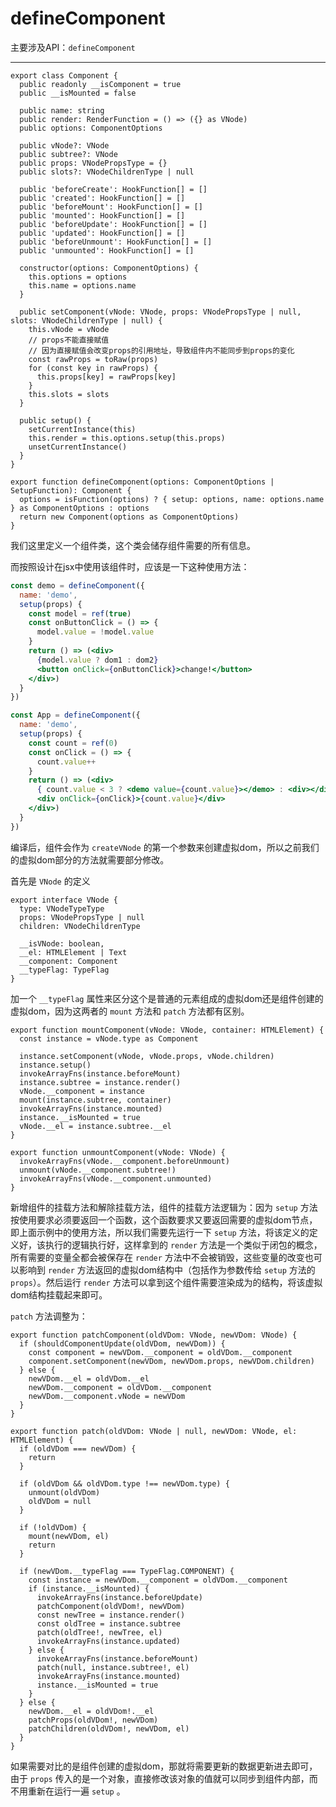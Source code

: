 # defineComponent

主要涉及API：`defineComponent`

---

```tsx
export class Component {
  public readonly __isComponent = true
  public __isMounted = false

  public name: string
  public render: RenderFunction = () => ({} as VNode)
  public options: ComponentOptions

  public vNode?: VNode
  public subtree?: VNode
  public props: VNodePropsType = {}
  public slots?: VNodeChildrenType | null

  public 'beforeCreate': HookFunction[] = []
  public 'created': HookFunction[] = []
  public 'beforeMount': HookFunction[] = []
  public 'mounted': HookFunction[] = []
  public 'beforeUpdate': HookFunction[] = []
  public 'updated': HookFunction[] = []
  public 'beforeUnmount': HookFunction[] = []
  public 'unmounted': HookFunction[] = []

  constructor(options: ComponentOptions) {
    this.options = options
    this.name = options.name
  }

  public setComponent(vNode: VNode, props: VNodePropsType | null, slots: VNodeChildrenType | null) {
    this.vNode = vNode
    // props不能直接赋值
    // 因为直接赋值会改变props的引用地址，导致组件内不能同步到props的变化
    const rawProps = toRaw(props)
    for (const key in rawProps) {
      this.props[key] = rawProps[key]
    }
    this.slots = slots
  }

  public setup() {
    setCurrentInstance(this)
    this.render = this.options.setup(this.props)
    unsetCurrentInstance()
  }
}

export function defineComponent(options: ComponentOptions | SetupFunction): Component {
  options = isFunction(options) ? { setup: options, name: options.name } as ComponentOptions : options
  return new Component(options as ComponentOptions)
}
```

我们这里定义一个组件类，这个类会储存组件需要的所有信息。

而按照设计在jsx中使用该组件时，应该是一下这种使用方法：

```jsx
const demo = defineComponent({
  name: 'demo',
  setup(props) {
    const model = ref(true)
    const onButtonClick = () => {
      model.value = !model.value
    }
    return () => (<div>
      {model.value ? dom1 : dom2}
      <button onClick={onButtonClick}>change!</button>
    </div>)
  }
})

const App = defineComponent({
  name: 'demo',
  setup(props) {
    const count = ref(0)
    const onClick = () => {
      count.value++
    }
    return () => (<div>
      { count.value < 3 ? <demo value={count.value}></demo> : <div></div> }
      <div onClick={onClick}>{count.value}</div>
    </div>)
  }
})
```

编译后，组件会作为 `createVNode` 的第一个参数来创建虚拟dom，所以之前我们的虚拟dom部分的方法就需要部分修改。

首先是 `VNode` 的定义

```tsx
export interface VNode {
  type: VNodeTypeType
  props: VNodePropsType | null
  children: VNodeChildrenType

  __isVNode: boolean,
  __el: HTMLElement | Text
  __component: Component
  __typeFlag: TypeFlag
}
```

加一个 `__typeFlag` 属性来区分这个是普通的元素组成的虚拟dom还是组件创建的虚拟dom，因为这两者的 `mount` 方法和 `patch` 方法都有区别。

```tsx
export function mountComponent(vNode: VNode, container: HTMLElement) {
  const instance = vNode.type as Component

  instance.setComponent(vNode, vNode.props, vNode.children)
  instance.setup()
  invokeArrayFns(instance.beforeMount)
  instance.subtree = instance.render()
  vNode.__component = instance
  mount(instance.subtree, container)
  invokeArrayFns(instance.mounted)
  instance.__isMounted = true
  vNode.__el = instance.subtree.__el
}

export function unmountComponent(vNode: VNode) {
  invokeArrayFns(vNode.__component.beforeUnmount)
  unmount(vNode.__component.subtree!)
  invokeArrayFns(vNode.__component.unmounted)
}
```

新增组件的挂载方法和解除挂载方法，组件的挂载方法逻辑为：因为 `setup` 方法按使用要求必须要返回一个函数，这个函数要求又要返回需要的虚拟dom节点，即上面示例中的使用方法，所以我们需要先运行一下 `setup` 方法，将该定义的定义好，该执行的逻辑执行好，这样拿到的 `render` 方法是一个类似于闭包的概念，所有需要的变量全都会被保存在 `render` 方法中不会被销毁，这些变量的改变也可以影响到 `render` 方法返回的虚拟dom结构中（包括作为参数传给 `setup` 方法的 `props`）。然后运行 `render` 方法可以拿到这个组件需要渲染成为的结构，将该虚拟dom结构挂载起来即可。

`patch` 方法调整为：

```tsx
export function patchComponent(oldVDom: VNode, newVDom: VNode) {
  if (shouldComponentUpdate(oldVDom, newVDom)) {
    const component = newVDom.__component = oldVDom.__component
    component.setComponent(newVDom, newVDom.props, newVDom.children)
  } else {
    newVDom.__el = oldVDom.__el
    newVDom.__component = oldVDom.__component
    newVDom.__component.vNode = newVDom
  }
}

export function patch(oldVDom: VNode | null, newVDom: VNode, el: HTMLElement) {
  if (oldVDom === newVDom) {
    return
  }

  if (oldVDom && oldVDom.type !== newVDom.type) {
    unmount(oldVDom)
    oldVDom = null
  }

  if (!oldVDom) {
    mount(newVDom, el)
    return
  }

  if (newVDom.__typeFlag === TypeFlag.COMPONENT) {
    const instance = newVDom.__component = oldVDom.__component
    if (instance.__isMounted) {
      invokeArrayFns(instance.beforeUpdate)
      patchComponent(oldVDom!, newVDom)
      const newTree = instance.render()
      const oldTree = instance.subtree
      patch(oldTree!, newTree, el)
      invokeArrayFns(instance.updated)
    } else {
      invokeArrayFns(instance.beforeMount)
      patch(null, instance.subtree!, el)
      invokeArrayFns(instance.mounted)
      instance.__isMounted = true
    }
  } else {
    newVDom.__el = oldVDom!.__el
    patchProps(oldVDom!, newVDom)
    patchChildren(oldVDom!, newVDom, el)
  }
}
```

如果需要对比的是组件创建的虚拟dom，那就将需要更新的数据更新进去即可，由于 `props` 传入的是一个对象，直接修改该对象的值就可以同步到组件内部，而不用重新在运行一遍 `setup` 。